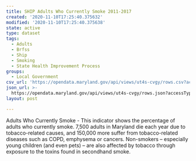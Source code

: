 ```yaml
---
title: SHIP Adults Who Currently Smoke 2011-2017
created: '2020-11-10T17:25:40.375632'
modified: '2020-11-10T17:25:40.375638'
state: active
type: dataset
tags:
  - Adults
  - Brfss
  - Ship
  - Smoking
  - State Health Improvement Process
groups:
  - Local Government
csv_url: 'https://opendata.maryland.gov/api/views/ut4s-cvgy/rows.csv?accessType=DOWNLOAD'
json_url: >-
  https://opendata.maryland.gov/api/views/ut4s-cvgy/rows.json?accessType=DOWNLOAD
layout: post

---
```

Adults Who Currently Smoke - This indicator shows the percentage of adults who currently smoke. 7,500 adults in Maryland die each year due to tobacco-related causes, and 150,000 more suffer from tobacco-related diseases such as COPD, emphysema or cancers. Non-smokers – especially young children (and even pets) – are also affected by tobacco through exposure to the toxins found in secondhand smoke.
